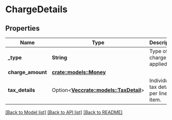 # ChargeDetails

## Properties

Name | Type | Description | Notes
------------ | ------------- | ------------- | -------------
**_type** | **String** | Type of charge applied. | 
**charge_amount** | [**crate::models::Money**](Money.md) |  | 
**tax_details** | Option<[**Vec<crate::models::TaxDetail>**](TaxDetail.md)> | Individual tax details per line item. | [optional]

[[Back to Model list]](../README.md#documentation-for-models) [[Back to API list]](../README.md#documentation-for-api-endpoints) [[Back to README]](../README.md)


